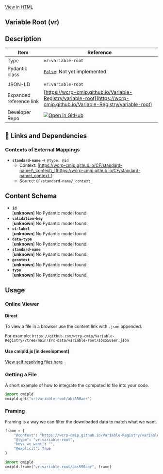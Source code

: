 [View in HTML](https://wcrp-cmip.github.io/Variable-Registry/variable-root/variable-root)

<section id="description">

# Variable Root  (vr)

## Description


</section>

<section id="info">

| Item | Reference |
| --- | --- |
| Type | `vr:variable-root` |
| Pydantic class | [`False`](https://github.com/ESGF/esgf-vocab/blob/main/src/esgvoc/api/data_descriptors/False.py):  Not yet implemented |
| | |
| JSON-LD | `vr:variable-root` |
| Expanded reference link | [https://wcrp-cmip.github.io/Variable-Registry/variable-root](https://wcrp-cmip.github.io/Variable-Registry/variable-root) |
| Developer Repo | [![Open in GitHub](https://img.shields.io/badge/Open-GitHub-blue?logo=github&style=flat-square)](https://github.com/wcrp-cmip/Variable-Registry//tree/main/src-data/variable-root) |

</section>
<section id="links">

## 🔗 Links and Dependencies


### Contexts of External Mappings

- **`standard-name`** → `@type: @id`
  - Context: [https://wcrp-cmip.github.io/CF/standard-name/\_context\_](https://wcrp-cmip.github.io/CF/standard-name/_context_)
  - Source: `CF/standard-name/_context_`


</section>

<section id="schema">

## Content Schema

- **`id`**  
   [**unknown**]
  No Pydantic model found.
- **`validation-key`**  
   [**unknown**]
  No Pydantic model found.
- **`ui-label`**  
   [**unknown**]
  No Pydantic model found.
- **`data-type`**  
   [**unknown**]
  No Pydantic model found.
- **`standard-name`**  
   [**unknown**]
  No Pydantic model found.
- **`@context`**  
   [**unknown**]
  No Pydantic model found.
- **`type`**  
   [**unknown**]
  No Pydantic model found.


</section>   

<section id="usage">

## Usage

### Online Viewer 
#### Direct
To view a file in a browser use the content link with `.json` appended.

For example: `https://github.com/wcrp-cmip/Variable-Registry//tree/main/src-data/variable-root/abs550aer.json`

#### Use cmipld.js [in development]
[View self resolving files here](https://wcrp-cmip.github.io/CMIPLD/viewer/index.html?uri=vr%253Avariable-root/abs550aer)

### Getting a File

A short example of how to integrate the computed ld file into your code. 

```python
import cmipld
cmipld.get("vr:variable-root/abs550aer")
```

### Framing
Framing is a way we can filter the downloaded data to match what we want. 
```python
frame = {
    "@context": "https://wcrp-cmip.github.io/Variable-Registry/variable-root/_context_",
    "@type": "vr:variable-root",
    "keys we want": "",
    "@explicit": True
}
        
import cmipld
cmipld.frame("vr:variable-root/abs550aer", frame)
```
</section>
